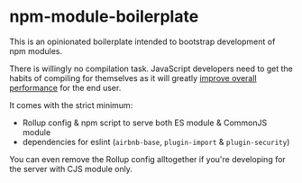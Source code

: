 # npm-module-boilerplate
This is an opinionated boilerplate intended to bootstrap development of npm modules.

There is willingly no compilation task. JavaScript developers need to get the habits of compiling for themselves as it will greatly [improve overall performance](https://babeljs.io/blog/2018/06/26/on-consuming-and-publishing-es2015+-packages) for the end user.

It comes with the strict minimum:
* Rollup config & npm script to serve both ES module & CommonJS module
* dependencies for eslint (`airbnb-base`, `plugin-import` & `plugin-security`)

You can even remove the Rollup config alltogether if you're developing for the server with CJS module only.
